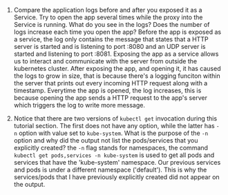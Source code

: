 1.  Compare the application logs before and after you exposed it as a Service. Try to open the app several times while the proxy into the Service is running. What do you see in the logs? Does the number of logs increase each time you open the app?
Before the app is exposed as a service, the log only contains the message that states that a HTTP server is started and is listening to port :8080 and an UDP server is started and listening to port :8081. Exposing the app as a service allows us to interact and communicate with the server from outside the kubernetes cluster. After exposing the app, and opening it, it has caused the logs to grow in size, that is because there's a logging funciton within the server that prints out every incoming HTTP request along with a timestamp. Everytime the app is opened, the log increases, this is because opening the app sends a HTTP request to the app's server which triggers the log to write more message. 

2. Notice that there are two versions of `kubectl get` invocation during this tutorial section. The first does not have any option, while the latter has `-n` option with value set to `kube-system`. What is the purpose of the `-n` option and why did the output not list the pods/services that you
explicitly created?
the `-n` flag stands for namespaces, the command `kubectl get pods,services -n kube-system` is used to get all pods and services that have the 'kube-system' namespace. Our previous services and pods is under a different namespace ('default'). This is why the services/pods that I have previously explicitly created did not appear on the output.
